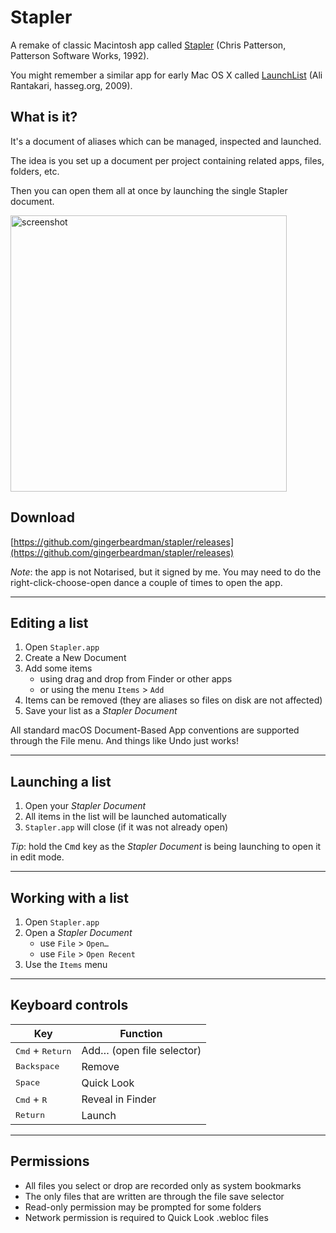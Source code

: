 # Stapler

A remake of classic Macintosh app called [Stapler](https://macintoshgarden.org/apps/stapler-11) (Chris Patterson, Patterson Software Works, 1992).

You might remember a similar app for early Mac OS X called [LaunchList](http://hasseg.org/launchList/) (Ali Rantakari, hasseg.org, 2009).

## What is it?

It's a document of aliases which can be managed, inspected and launched.

The idea is you set up a document per project containing related apps, files, folders, etc.

Then you can open them all at once by launching the single Stapler document.

<img width="442" alt="screenshot" src="https://github.com/user-attachments/assets/9b5482f9-48f0-4609-bf66-8b54ae148132">

## Download

[https://github.com/gingerbeardman/stapler/releases](https://github.com/gingerbeardman/stapler/releases)

*Note*: the app is not Notarised, but it signed by me. You may need to do the right-click-choose-open dance a couple of times to open the app.

----

## Editing a list

1. Open `Stapler.app`
2. Create a New Document
3. Add some items
   - using drag and drop from Finder or other apps
   - or using the menu `Items` > `Add`
4. Items can be removed (they are aliases so files on disk are not affected)
5. Save your list as a *Stapler Document*

All standard macOS Document-Based App conventions are supported through the File menu. And things like Undo just works!

----

## Launching a list

1. Open your *Stapler Document*
2. All items in the list will be launched automatically
3. `Stapler.app` will close (if it was not already open)

*Tip*: hold the <kbd>Cmd</kbd> key as the *Stapler Document* is being launching to open it in edit mode.

----

## Working with a list

1. Open `Stapler.app`
2. Open a *Stapler Document*
   - use `File` > `Open…`
   - use `File` > `Open Recent`
3. Use the `Items` menu

----

## Keyboard controls

|Key |Function|
|--|----|
|<kbd>Cmd</kbd> + <kbd>Return</kbd>|Add… (open file selector)|
|<kbd>Backspace</kbd>|Remove|
|<kbd>Space</kbd>|Quick Look|
|<kbd>Cmd</kbd> + <kbd>R</kbd>|Reveal in Finder|
|<kbd>Return</kbd>|Launch|

----

## Permissions

- All files you select or drop are recorded only as system bookmarks
- The only files that are written are through the file save selector
- Read-only permission may be prompted for some folders
- Network permission is required to Quick Look .webloc files

